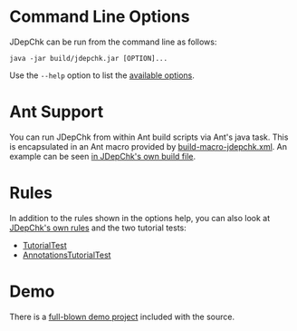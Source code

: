 # Command Line Options #

JDepChk can be run from the command line as follows:

```
java -jar build/jdepchk.jar [OPTION]...
```

Use the `--help` option to list the [available options](http://code.google.com/p/jdepchk/source/browse/src/main/java/ch/parren/jdepchk/help.txt).

# Ant Support #

You can run JDepChk from within Ant build scripts via Ant's java task. This is encapsulated in an Ant macro provided by [build-macro-jdepchk.xml](http://code.google.com/p/jdepchk/source/browse/build-macro-jdepchk.xml). An example can be seen [in JDepChk's own build file](http://code.google.com/p/jdepchk/source/browse/build.xml#125).

# Rules #

In addition to the rules shown in the options help, you can also look at [JDepChk's own rules](http://code.google.com/p/jdepchk/source/browse/src/main/rules.jdep) and the two tutorial tests:

  * [TutorialTest](http://code.google.com/p/jdepchk/source/browse/src/tutorial/java/ch/parren/jdepchk/tutorial/TutorialTest.java)
  * [AnnotationsTutorialTest](http://code.google.com/p/jdepchk/source/browse/src/tutorial/java/ch/parren/jdepchk/tutorial/AnnotationsTutorialTest.java)

# Demo #

There is a [full-blown demo project](http://code.google.com/p/jdepchk/source/browse/demo/) included with the source.